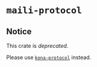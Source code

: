 # `maili-protocol`

## Notice

This crate is _deprecated_.

Please use [`kona-protocol`](https://crates.io/crates/kona-protocol) instead.
